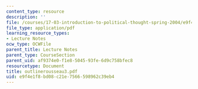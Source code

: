 ```yaml
---
content_type: resource
description: ''
file: /courses/17-03-introduction-to-political-thought-spring-2004/e9f4e1f8bd08c21e7566598962c39eb4_outlinerousseau3.pdf
file_type: application/pdf
learning_resource_types:
- Lecture Notes
ocw_type: OCWFile
parent_title: Lecture Notes
parent_type: CourseSection
parent_uid: af9374e0-f1e8-5045-93fe-6d9c758bfec8
resourcetype: Document
title: outlinerousseau3.pdf
uid: e9f4e1f8-bd08-c21e-7566-598962c39eb4
---
```

